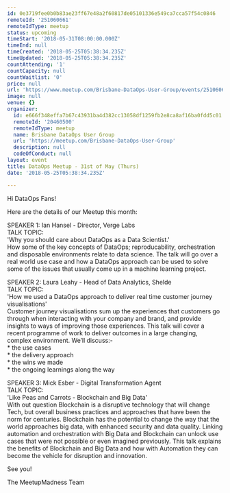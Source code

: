 ```yaml
---
id: 0e3719fee0b0b83ae23ff67e48a2f60817de05101336e549ca7cca57f54c0846
remoteId: '251060661'
remoteIdType: meetup
status: upcoming
timeStart: '2018-05-31T08:00:00.000Z'
timeEnd: null
timeCreated: '2018-05-25T05:38:34.235Z'
timeUpdated: '2018-05-25T05:38:34.235Z'
countAttending: '1'
countCapacity: null
countWaitlist: '0'
price: null
url: 'https://www.meetup.com/Brisbane-DataOps-User-Group/events/251060661/'
image: null
venue: {}
organizer:
  id: e666f348effa7b67c43931ba4d382cc13058df1259fb2e8ca8af16ba0fdd5c01
  remoteId: '20460500'
  remoteIdType: meetup
  name: Brisbane DataOps User Group
  url: 'https://meetup.com/Brisbane-DataOps-User-Group'
  description: null
  codeOfConduct: null
layout: event
title: DataOps Meetup - 31st of May (Thurs)
date: '2018-05-25T05:38:34.235Z'

---
```

<p>Hi DataOps Fans!</p> <p>Here are the details of our Meetup this month:</p> <p>SPEAKER 1: Ian Hansel - Director, Verge Labs<br/>TALK TOPIC:<br/>'Why you should care about DataOps as a Data Scientist.'<br/>How some of the key concepts of DataOps; reproducability, orchestration and disposable environments relate to data science. The talk will go over a real world use case and how a DataOps approach can be used to solve some of the issues that usually come up in a machine learning project.</p> <p>SPEAKER 2: Laura Leahy - Head of Data Analytics, Shelde<br/>TALK TOPIC:<br/>'How we used a DataOps approach to deliver real time customer journey visualisations'<br/>Customer journey visualisations sum up the experiences that customers go through when interacting with your company and brand, and provide insights to ways of improving those experiences. This talk will cover a recent programme of work to deliver outcomes in a large changing, complex environment. We’ll discuss:-<br/>* the use cases<br/>* the delivery approach<br/>* the wins we made<br/>* the ongoing learnings along the way</p> <p>SPEAKER 3: Mick Esber - Digital Transformation Agent<br/>TALK TOPIC:<br/>'Like Peas and Carrots - Blockchain and Big Data'<br/>With out question Blockchain is a disruptive technology that will change Tech, but overall business practices and approaches that have been the norm for centuries. Blockchain has the potential to change the way that the world approaches big data, with enhanced security and data quality. Linking automation and orchestration with Big Data and Blockchain can unlock use cases that were not possible or even imagined previously. This talk explains the benefits of Blockchain and Big Data and how with Automation they can become the vehicle for disruption and innovation.</p> <p>See you!</p> <p>The MeetupMadness Team</p>
